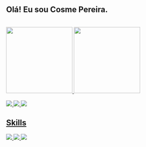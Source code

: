 
## Olá! Eu sou Cosme Pereira.
<div style="display: inline_block"><br>
<div>
<a href="Cosme1984">
<img height="180em" src="https://github-readme-stats.vercel.app/api/top-langs/?username=Cosme1984&layout=compact&langs_count=7&theme=dracula"/>
<img height="180em" src="https://github-readme-stats.vercel.app/api?username=Cosme1984&show_icons=true&theme=dracula&include_all_commits=true&count_private=true"/>
</div>


<div style="display: inline_block"><br>
<img src="https://img.shields.io/badge/Gmail-D14836?style=for-the-badge&logo=gmail&logoColor=white" /> 
  <img src="https://img.shields.io/badge/Telegram-2CA5E0?style=for-the-badge&logo=telegram&logoColor=white" /> 
  <img src="https://img.shields.io/badge/LinkedIn-0077B5?style=for-the-badge&logo=linkedin&logoColor=white" /> 
  
  ## Skills
  

  <img src="https://img.shields.io/badge/JavaScript-F7DF1E?style=for-the-badge&logo=javascript&logoColor=black" />
  <img src="https://img.shields.io/badge/HTML5-E34F26?style=for-the-badge&logo=html5&logoColor=white" />
  <img src="https://img.shields.io/badge/CSS3-1572B6?style=for-the-badge&logo=css3&logoColor=white" />

